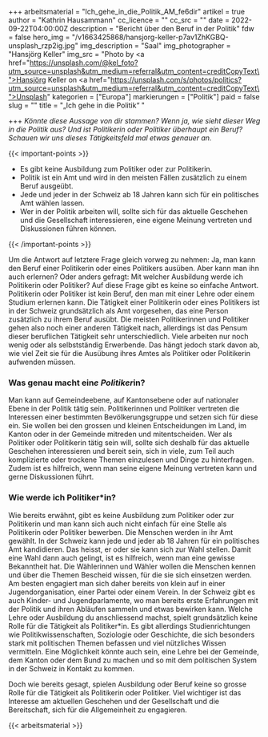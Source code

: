 +++
arbeitsmaterial = "Ich_gehe_in_die_Politik_AM_fe6dir"
artikel = true
author = "Kathrin Hausammann"
cc_licence = ""
cc_src = ""
date = 2022-09-22T04:00:00Z
description = "Bericht über den Beruf in der Politik"
fdw = false
hero_img = "/v1663425868/hansjorg-keller-p7av1ZhKGBQ-unsplash_rzp2ig.jpg"
img_description = "Saal"
img_photographer = "Hansjörg Keller"
img_src = "Photo by <a href=\"https://unsplash.com/@kel_foto?utm_source=unsplash&utm_medium=referral&utm_content=creditCopyText\">Hansjörg Keller</a> on <a href=\"https://unsplash.com/s/photos/politics?utm_source=unsplash&utm_medium=referral&utm_content=creditCopyText\">Unsplash</a>"
kategorien = ["Europa"]
markierungen = ["Politik"]
paid = false
slug = ""
title = "„Ich gehe in die Politik“ "

+++
_Könnte diese Aussage von dir stammen? Wenn ja, wie sieht dieser Weg in die Politik aus? Und ist Politikerin oder Politiker überhaupt ein Beruf? Schauen wir uns dieses Tätigkeitsfeld mal etwas genauer an._

{{< important-points >}} 



<ul>

<li>Es gibt keine Ausbildung zum Politiker oder zur Politikerin.</li>

<li>Politik ist ein Amt und wird in den meisten Fällen zusätzlich zu einem Beruf ausgeübt.</li>

<li>Jede und jeder in der Schweiz ab 18 Jahren kann sich für ein politisches Amt wählen lassen.</li>

<li>Wer in der Politik arbeiten will, sollte sich für das aktuelle Geschehen und die Gesellschaft interessieren, eine eigene Meinung vertreten und Diskussionen führen können.</li>

</ul> {{< /important-points >}}

Um die Antwort auf letztere Frage gleich vorweg zu nehmen: Ja, man kann den Beruf einer Politikerin oder eines Politikers ausüben. Aber kann man ihn auch erlernen? Oder anders gefragt: Mit welcher Ausbildung werde ich Politikerin oder Politiker? Auf diese Frage gibt es keine so einfache Antwort. Politikerin oder Politiker ist kein Beruf, den man mit einer Lehre oder einem Studium erlernen kann. Die Tätigkeit einer Politikerin oder eines Politikers ist in der Schweiz grundsätzlich als Amt vorgesehen, das eine Person zusätzlich zu ihrem Beruf ausübt. Die meisten Politikerinnen und Politiker gehen also noch einer anderen Tätigkeit nach, allerdings ist das Pensum dieser beruflichen Tätigkeit sehr unterschiedlich. Viele arbeiten nur noch wenig oder als selbstständig Erwerbende. Das hängt jedoch stark davon ab, wie viel Zeit sie für die Ausübung ihres Amtes als Politiker oder Politikerin aufwenden müssen.

### Was genau macht ein*e Politiker*in?

Man kann auf Gemeindeebene, auf Kantonsebene oder auf nationaler Ebene in der Politik tätig sein. Politikerinnen und Politiker vertreten die Interessen einer bestimmten Bevölkerungsgruppe und setzen sich für diese ein. Sie wollen bei den grossen und kleinen Entscheidungen im Land, im Kanton oder in der Gemeinde mitreden und mitentscheiden. Wer als Politiker oder Politikerin tätig sein will, sollte sich deshalb für das aktuelle Geschehen interessieren und bereit sein, sich in viele, zum Teil auch komplizierte oder trockene Themen einzulesen und Dinge zu hinterfragen. Zudem ist es hilfreich, wenn man seine eigene Meinung vertreten kann und gerne Diskussionen führt.

### Wie werde ich Politiker*in?

Wie bereits erwähnt, gibt es keine Ausbildung zum Politiker oder zur Politikerin und man kann sich auch nicht einfach für eine Stelle als Politikerin oder Politiker bewerben. Die Menschen werden in ihr Amt gewählt. In der Schweiz kann jede und jeder ab 18 Jahren für ein politisches Amt kandidieren. Das heisst, er oder sie kann sich zur Wahl stellen. Damit eine Wahl dann auch gelingt, ist es hilfreich, wenn man eine gewisse Bekanntheit hat. Die Wählerinnen und Wähler wollen die Menschen kennen und über die Themen Bescheid wissen, für die sie sich einsetzen werden. Am besten engagiert man sich daher bereits von klein auf in einer Jugendorganisation, einer Partei oder einem Verein. In der Schweiz gibt es auch Kinder- und Jugendparlamente, wo man bereits erste Erfahrungen mit der Politik und ihren Abläufen sammeln und etwas bewirken kann. Welche Lehre oder Ausbildung du anschliessend machst, spielt grundsätzlich keine Rolle für die Tätigkeit als Politiker*in. Es gibt allerdings Studienrichtungen wie Politikwissenschaften, Soziologie oder Geschichte, die sich besonders stark mit politischen Themen befassen und viel nützliches Wissen vermitteln. Eine Möglichkeit könnte auch sein, eine Lehre bei der Gemeinde, dem Kanton oder dem Bund zu machen und so mit dem politischen System in der Schweiz in Kontakt zu kommen.

Doch wie bereits gesagt, spielen Ausbildung oder Beruf keine so grosse Rolle für die Tätigkeit als Politikerin oder Politiker. Viel wichtiger ist das Interesse am aktuellen Geschehen und der Gesellschaft und die Bereitschaft, sich für die Allgemeinheit zu engagieren.



 {{< arbeitsmaterial >}} 